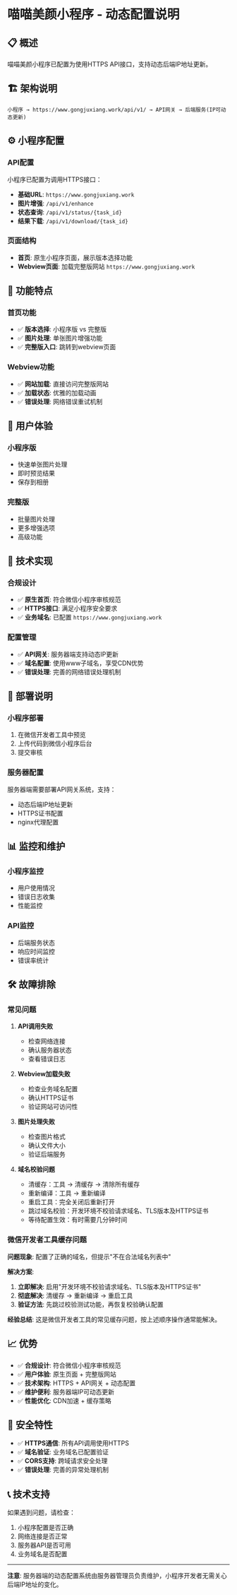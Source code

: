 # 喵喵美颜小程序 - 动态配置说明

## 📋 概述

喵喵美颜小程序已配置为使用HTTPS API接口，支持动态后端IP地址更新。

## 🏗️ 架构说明

```
小程序 → https://www.gongjuxiang.work/api/v1/ → API网关 → 后端服务(IP可动态更新)
```

## ⚙️ 小程序配置

### API配置
小程序已配置为调用HTTPS接口：
- **基础URL**: `https://www.gongjuxiang.work`
- **图片增强**: `/api/v1/enhance`
- **状态查询**: `/api/v1/status/{task_id}`
- **结果下载**: `/api/v1/download/{task_id}`

### 页面结构
- **首页**: 原生小程序页面，展示版本选择功能
- **Webview页面**: 加载完整版网站 `https://www.gongjuxiang.work`

## 🎯 功能特点

### 首页功能
- ✅ **版本选择**: 小程序版 vs 完整版
- ✅ **图片处理**: 单张图片增强功能
- ✅ **完整版入口**: 跳转到webview页面

### Webview功能
- ✅ **网站加载**: 直接访问完整版网站
- ✅ **加载状态**: 优雅的加载动画
- ✅ **错误处理**: 网络错误重试机制

## 📱 用户体验

### 小程序版
- 快速单张图片处理
- 即时预览结果
- 保存到相册

### 完整版
- 批量图片处理
- 更多增强选项
- 高级功能

## 🔧 技术实现

### 合规设计
- ✅ **原生首页**: 符合微信小程序审核规范
- ✅ **HTTPS接口**: 满足小程序安全要求
- ✅ **业务域名**: 已配置 `https://www.gongjuxiang.work`

### 配置管理
- ✅ **API网关**: 服务器端支持动态IP更新
- ✅ **域名配置**: 使用www子域名，享受CDN优势
- ✅ **错误处理**: 完善的网络错误处理机制

## 🚀 部署说明

### 小程序部署
1. 在微信开发者工具中预览
2. 上传代码到微信小程序后台
3. 提交审核

### 服务器配置
服务器端需要部署API网关系统，支持：
- 动态后端IP地址更新
- HTTPS证书配置
- nginx代理配置

## 📊 监控和维护

### 小程序监控
- 用户使用情况
- 错误日志收集
- 性能监控

### API监控
- 后端服务状态
- 响应时间监控
- 错误率统计

## 🛠️ 故障排除

### 常见问题

1. **API调用失败**
   - 检查网络连接
   - 确认服务器状态
   - 查看错误日志

2. **Webview加载失败**
   - 检查业务域名配置
   - 确认HTTPS证书
   - 验证网站可访问性

3. **图片处理失败**
   - 检查图片格式
   - 确认文件大小
   - 验证后端服务

4. **域名校验问题**
   - 清缓存：工具 → 清缓存 → 清除所有缓存
   - 重新编译：工具 → 重新编译
   - 重启工具：完全关闭后重新打开
   - 跳过域名校验：开发环境不校验请求域名、TLS版本及HTTPS证书
   - 等待配置生效：有时需要几分钟时间

### 微信开发者工具缓存问题

**问题现象**: 配置了正确的域名，但提示"不在合法域名列表中"

**解决方案**:
1. **立即解决**: 启用"开发环境不校验请求域名、TLS版本及HTTPS证书"
2. **彻底解决**: 清缓存 → 重新编译 → 重启工具
3. **验证方法**: 先跳过校验测试功能，再恢复校验确认配置

**经验总结**: 这是微信开发者工具的常见缓存问题，按上述顺序操作通常能解决。

## 📈 优势

- ✅ **合规设计**: 符合微信小程序审核规范
- ✅ **用户体验**: 原生页面 + 完整版网站
- ✅ **技术架构**: HTTPS + API网关 + 动态配置
- ✅ **维护便利**: 服务器端IP可动态更新
- ✅ **性能优化**: CDN加速 + 缓存策略

## 🔐 安全特性

- ✅ **HTTPS通信**: 所有API调用使用HTTPS
- ✅ **域名验证**: 业务域名已配置验证
- ✅ **CORS支持**: 跨域请求安全处理
- ✅ **错误处理**: 完善的异常处理机制

## 📞 技术支持

如果遇到问题，请检查：
1. 小程序配置是否正确
2. 网络连接是否正常
3. 服务器API是否可用
4. 业务域名是否配置

---

**注意**: 服务器端的动态配置系统由服务器管理员负责维护，小程序开发者无需关心后端IP地址的变化。